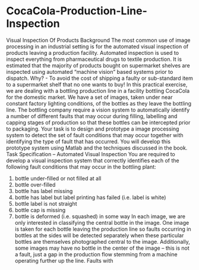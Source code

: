 # CocaCola-Production-Line-Inspection
Visual Inspection Of Products
Background
The most common use of image processing in an industrial setting is for the automated visual
inspection of products leaving a production facility. Automated inspection is used to inspect
everything from pharmaceutical drugs to textile production. It is estimated that the majority of
products bought on supermarket shelves are inspected using automated “machine vision” based
systems prior to dispatch. Why? - To avoid the cost of shipping a faulty or sub-standard item to a
supermarket shelf that no one wants to buy!
In this practical exercise, we are dealing with a bottling production line in a facility bottling CocaCola for the domestic market. We have a set of images, taken under near constant factory lighting
conditions, of the bottles as they leave the bottling line. The bottling company require a vision
system to automatically identify a number of different faults that may occur during filling, labelling
and capping stages of production so that these bottles can be intercepted prior to packaging.
Your task is to design and prototype a image processing system to detect the set of fault conditions
that may occur together with identifying the type of fault that has occurred. You will develop this
prototype system using Matlab and the techniques discussed in the book.
Task Specification – Automated Visual Inspection
You are required to develop a visual inspection system that correctly identifies each of the following
fault conditions that may occur in the bottling plant:
1. bottle under-filled or not filled at all
2. bottle over-filled
3. bottle has label missing
4. bottle has label but label printing has failed (i.e. label is white)
5. bottle label is not straight
6. bottle cap is missing
7. bottle is deformed (i.e. squashed) in some way
In each image, we are only interested in classifying the central bottle in the image. One image is
taken for each bottle leaving the production line so faults occurring in bottles at the sides will be
detected separately when these particular bottles are themselves photographed central to the
image. Additionally, some images may have no bottle in the center of the image – this is not a fault,
just a gap in the production flow stemming from a machine operating further up the line. Faults with
